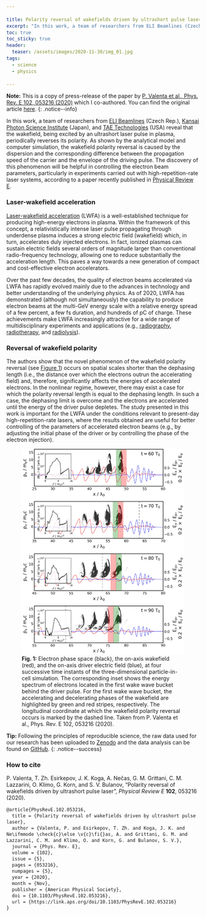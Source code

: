 ```yaml
---

title: Polarity reversal of wakefields driven by ultrashort pulse laser
excerpt: "In this work, a team of researchers from ELI Beamlines (Czech Rep.), Kansai Photon Science Institute (Japan), and TAE Technologies (USA) reveal that the wakefield, being excited by an ultrashort laser pulse in plasma, periodically reverses its polarity. As shown by the analytical model and computer simulation, the wakefield polarity reversal is caused by the dispersion and the corresponding difference between the propagation speed of the carrier and the envelope of the driving pulse."
toc: true
toc_sticky: true
header:
  teaser: /assets/images/2020-11-30/img_01.jpg
tags: 
  - science
  - physics

---
```


**Note:** This is a copy of press-release of the paper by [P. Valenta et al., Phys. Rev. E 102, 053216 (2020)](https://doi.org/10.1103/PhysRevE.102.053216) which I co-authored. You can find the original article [here](https://www.eli-beams.eu/news-and-events/media-news-and-events/article-polarity-reversal-of-wakefields-driven-by-ultrashort-pulse-laser/).
{: .notice--info}

In this work, a team of researchers from [ELI Beamlines](https://www.eli-beams.eu/) (Czech Rep.), [Kansai Photon Science Institute](https://www.qst.go.jp/site/kansai-english/) (Japan), and [TAE Technologies](https://tae.com/) (USA) reveal that the wakefield, being excited by an ultrashort laser pulse in plasma, periodically reverses its polarity. As shown by the analytical model and computer simulation, the wakefield polarity reversal is caused by the dispersion and the corresponding difference between the propagation speed of the carrier and the envelope of the driving pulse. The discovery of this phenomenon will be helpful in controlling the electron beam parameters, particularly in experiments carried out with high-repetition-rate laser systems, according to a paper recently published in [Physical Review E](https://doi.org/10.1103/PhysRevE.102.053216).

### Laser-wakefield acceleration

[Laser-wakefield acceleration](https://en.wikipedia.org/wiki/Plasma_acceleration) (LWFA) is a well-established technique for producing high-energy electrons in plasma. Within the framework of this concept, a relativistically intense laser pulse propagating through underdense plasma induces a strong electric field (wakefield) which, in turn, accelerates duly injected electrons. In fact, ionized plasmas can sustain electric fields several orders of magnitude larger than conventional radio-frequency technology, allowing one to reduce substantially the acceleration length. This paves a way towards a new generation of compact and cost-effective electron accelerators.

Over the past few decades, the quality of electron beams accelerated via LWFA has rapidly evolved mainly due to the advances in technology and better understanding of the underlying physics. As of 2020, LWFA has demonstrated (although not simultaneously) the capability to produce electron beams at the multi-GeV energy scale with a relative energy spread of a few percent, a few fs duration, and hundreds of pC of charge. These achievements make LWFA increasingly attractive for a wide range of multidisciplinary experiments and applications (e.g., [radiography](https://en.wikipedia.org/wiki/Radiography), [radiotherapy](https://en.wikipedia.org/wiki/Radiation_therapy), and [radiolysis](https://en.wikipedia.org/wiki/Radiolysis)).

### Reversal of wakefield polarity

The authors show that the novel phenomenon of the wakefield polarity reversal (see <a href="#figure_1">Figure 1</a>) occurs on spatial scales shorter than the dephasing length (i.e., the distance over which the electrons outrun the accelerating field) and, therefore, significantly affects the energies of accelerated electrons. In the nonlinear regime, however, there may exist a case for which the polarity reversal length is equal to the dephasing length. In such a case, the dephasing limit is overcome and the electrons are accelerated until the energy of the driver pulse depletes. The study presented in this work is important for the LWFA under the conditions relevant to present-day high-repetition-rate lasers, where the results obtained are useful for better controlling of the parameters of accelerated electron beams (e.g., by adjusting the initial phase of the driver or by controlling the phase of the electron injection).

<figure id="figure_1" style="max-width: 500px" class="align-center">
  <a href="/assets/images/2020-11-30/img_01.jpg" class="image-popup">
    <img src="/assets/images/2020-11-30/img_01.jpg" alt="Wakefield polarity reversal">
  </a>
  <figcaption>
  <strong>Fig. 1:</strong> Electron phase space (black), the on-axis wakefield (red), and the on-axis driver electric field (blue), at four successive time instants of the three-dimensional particle-in-cell simulation. The corresponding inset shows the energy spectrum of electrons located in the first wake wave bucket behind the driver pulse. For the first wake wave bucket, the accelerating and decelerating phases of the wakefield are highlighted by green and red stripes, respectively. The longitudinal coordinate at which the wakefield polarity reversal occurs is marked by the dashed line. Taken from P. Valenta et al., Phys. Rev. E 102, 053216 (2020).
  </figcaption>
</figure> 

**Tip:** Following the principles of reproducible science, the raw data used for our research has been uploaded to [Zenodo](https://zenodo.org/record/4298843#.YAIlVeieGUl) and the data analysis can be found on [GitHub](https://github.com/valenpe7/PhysRevE.102.053216).
{: .notice--success}

### How to cite 

P. Valenta, T. Zh. Esirkepov, J. K. Koga, A. Nečas, G. M. Grittani, C. M. Lazzarini, O. Klimo, G. Korn, and S. V. Bulanov, “Polarity reversal of wakefields driven by ultrashort pulse laser”, *Physical Review E* **102**, 053216 (2020).

```
@article{PhysRevE.102.053216,
  title = {Polarity reversal of wakefields driven by ultrashort pulse laser},
  author = {Valenta, P. and Esirkepov, T. Zh. and Koga, J. K. and Ne\ifmmode \check{c}\else \v{c}\fi{}as, A. and Grittani, G. M. and Lazzarini, C. M. and Klimo, O. and Korn, G. and Bulanov, S. V.},
  journal = {Phys. Rev. E},
  volume = {102},
  issue = {5},
  pages = {053216},
  numpages = {5},
  year = {2020},
  month = {Nov},
  publisher = {American Physical Society},
  doi = {10.1103/PhysRevE.102.053216},
  url = {https://link.aps.org/doi/10.1103/PhysRevE.102.053216}
}
```
